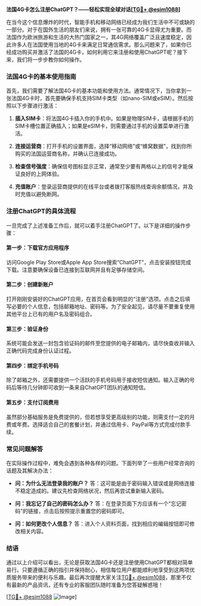 **法国4G卡怎么注册ChatGPT？——轻松实现全球对话[[TG💪+ @esim1088](https://t.me/s/esim1088)]**

在当今这个信息爆炸的时代，智能手机和移动网络已经成为我们生活中不可或缺的一部分。对于在国外生活的朋友们来说，拥有一张可靠的4G卡显得尤为重要。而法国作为欧洲旅游和生活的大热门国家之一，其4G网络覆盖广泛且速度稳定，因此许多人在法国使用当地的4G卡来满足日常通信需求。那么问题来了，如果你已经成功购买并激活了法国的4G卡，如何利用它来注册和使用ChatGPT呢？接下来，我们将一步步教你如何操作。

### 法国4G卡的基本使用指南

首先，我们需要了解法国4G卡的基本功能和使用方法。通常情况下，当你拿到一张法国4G卡时，首先要确保手机支持SIM卡类型（如nano-SIM或eSIM）。然后按照以下步骤进行激活：

1. **插入SIM卡**：将法国4G卡插入你的手机中。如果是物理SIM卡，请根据手机的SIM卡槽位置正确插入；如果是eSIM卡，则需要通过手机的设置菜单进行激活。
   
2. **连接运营商**：打开手机的设置界面，选择“移动网络”或“蜂窝数据”，找到你所购买的法国运营商名称，并确认已连接成功。

3. **检查信号强度**：确保信号图标显示正常，通常至少要有两格以上的信号才能保证良好的上网体验。

4. **充值账户**：登录运营商提供的在线平台或者拨打客服热线查询余额情况，并及时充值以避免断网。

### 注册ChatGPT的具体流程

一旦完成了上述准备工作后，就可以着手注册ChatGPT了。以下是详细的操作步骤：

#### 第一步：下载官方应用程序
访问Google Play Store或Apple App Store搜索“ChatGPT”，点击安装按钮完成下载。注意要确保设备已连接到互联网并且有足够存储空间。

#### 第二步：创建新账户
打开刚刚安装好的ChatGPT应用，在首页会看到明显的“注册”选项。点击之后填写必要的个人信息，包括邮箱地址、密码等。为了安全起见，请尽量不要重复使用其他平台上已有的用户名及密码组合。

#### 第三步：验证身份
系统可能会发送一封包含验证码的邮件至您提供的电子邮箱内，请尽快查收并输入正确代码完成身份认证过程。

#### 第四步：绑定手机号码
除了邮箱之外，还需要提供一个活跃的手机号码用于接收短信通知。输入正确的号码后等待几分钟即可收到一条来自ChatGPT团队的通知短信。

#### 第五步：支付订阅费用
虽然部分基础服务是免费提供的，但若想享受更高级别的功能，则需支付一定的月费或年费。选择适合自己的套餐计划，并通过信用卡、PayPal等方式完成付款手续。

### 常见问题解答

在实际操作过程中，难免会遇到各种各样的问题。下面列举了一些用户经常咨询的话题及其解决办法：

- **问：为什么无法登录我的账户？**
  答：这可能是由于密码输入错误或是网络连接不稳定造成的。建议先检查网络状况，然后再尝试重新输入密码。

- **问：我忘记了自己的密码怎么办？**
  答：在登录页面下方应该有一个“忘记密码”的链接，点击后按照提示重置您的密码即可。

- **问：如何更改个人信息？**
  答：进入个人资料页面，找到相应的编辑按钮即可修改相关内容。

### 结语

通过以上介绍可以看出，无论是获取法国4G卡还是注册使用ChatGPT都相对简单易行。只要遵循正确的指引并保持耐心，相信每位用户都能顺利地享受到这两项优质服务带来的便利与乐趣。最后再次提醒大家关注[TG💪+ @esim1088](https://t.me/s/esim1088)，那里不仅有最新的产品资讯，还有专业的客服团队随时准备为您答疑解惑哦！

[[TG💪+ @esim1088](https://t.me/s/esim1088) ![Image](https://i.postimg.cc/4NQfJmqS/Snipaste-2025-05-13-00-14-12.png)]